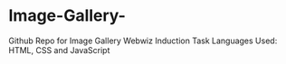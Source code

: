 # Image-Gallery-
Github Repo for Image Gallery
Webwiz Induction Task
Languages Used: HTML, CSS and JavaScript 
